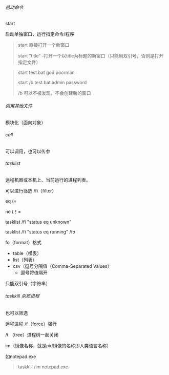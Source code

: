 ###### 启动命令

start

启动单独窗口，运行指定命令/程序

> start 直接打开一个新窗口
>
> start ”title“ -打开一个以title为标题的新窗口（只能用双引号，否则是打开指定文件）

> start test.bat god poorman
>
> start /b test.bat admin password
>
> /b 可以不被发现，不会创建新的窗口

###### 调用其他文件

模块化（面向对象）

###### call

可以调用，也可以传参



###### tasklist

远程机器或本机上、当前运行的进程列表。

可以进行筛选 /fi（filter）

eq (= 

ne (！=

tasklist /fi "status eq unknown"

tasklist /fi "status eq running" /fo

fo（format）格式

- table（横表）
- list（列表）
- csv（逗号分隔值（Comma-Separated Values）
  - 逗号将值隔开

只能双引号（字符串）

###### taskkill 杀死进程

也可以筛选

远程进程 /f（force）强行	

/t （tree）进程树一起关闭

im（镜像名称，就是pid镜像的名称即人类语言名称）

如notepad.exe

> taskkill /im notepad.exe



